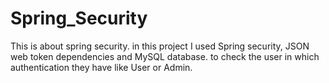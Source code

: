 # Spring_Security
This is about spring security. in this project I used Spring security, JSON web token dependencies and MySQL database. to check the user in which authentication they have like User or Admin. 
